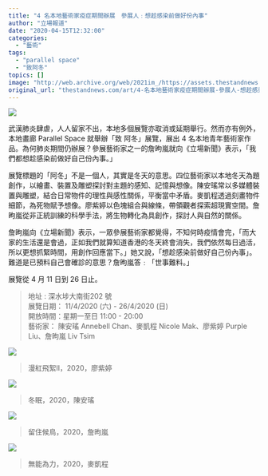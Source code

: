 ```yaml
---
title: "4 名本地藝術家疫症期間辦展　參展人﹕想趁感染前做好份內事"
author: "立場報道"
date: "2020-04-15T12:32:00"
categories:
  - "藝術"
tags:
  - "parallel space"
  - "致阿冬"
topics: []
image: "http://web.archive.org/web/2021im_/https://assets.thestandnews.com/media/photos/Untitled-9-10_aRgB9.png"
original_url: "thestandnews.com/art/4-名本地藝術家疫症期間辦展-參展人-想趁感染前做好份內事"
---
```

![](http://web.archive.org/web/2021im_/https://assets.thestandnews.com/media/photos/Untitled-9-10_aRgB9.png)

武漢肺炎肆虐，人人留家不出，本地多個展覽亦取消或延期舉行。然而亦有例外，本地畫廊 Parallel Space 就舉辦「致 阿冬」展覽，展出 4 名本地青年藝術家作品。為何肺炎期間仍辦展？參展藝術家之一的詹昫嵐就向《立場新聞》表示，「我們都想趁感染前做好自己份內事。」

展覽標題的「阿冬」不是一個人，其實是冬天的意思。四位藝術家以本地冬天為題創作，以繪畫、裝置及雕塑探討對主題的感知、記憶與想像。陳安瑤常以多媒體裝置與雕塑，結合日常物件的理性與感性關係，平衡當中矛盾。麥凱程透過刻畫物件細節，為死物賦予想像。廖紫婷以色塊組合與線條，帶領觀者探索超現實空間。詹昫嵐從非正統訓練的科學手法，將生物轉化為具創作，探討人與自然的關係。

詹昫嵐向《立場新聞》表示，一眾參展藝術家都覺得，不知何時疫情會完，「而大家的生活還是會過，正如我們就算知道香港的冬天終會消失，我們依然每日過活，所以更想抓緊時間，用創作回應當下。」她又說，「想趁感染前做好自己份內事」。難道是已預料自己會確診的意思？詹昫嵐答﹕「世事難料。」

展覽從 4 月 11 日到 26 日止。

> 地址 : 深水埗大南街202 號  
> 展覽日期： 11/4/2020 (六) - 26/4/2020 (日)  
> 開放時間：星期一至日 11:00 - 20:00  
> 藝術家： 陳安瑤 Annebell Chan、麥凱程 Nicole Mak、廖紫婷 Purple Liu、詹昫嵐 Liv Tsim

![](http://web.archive.org/web/2021im_/https://assets.thestandnews.com/media/photos/Deardong_parallelspace6_Purple_liu_zdFOg.jpg)
> 漫紅飛絮II，2020，廖紫婷

![](http://web.archive.org/web/2021im_/https://assets.thestandnews.com/media/photos/Deardong_parallelspace8_annebell_chan_5ockU.jpg)
> 冬眠，2020，陳安瑤

![](http://web.archive.org/web/2021im_/https://assets.thestandnews.com/media/photos/Deardong_parallelspace4_Liv_tsim_OsQoS.jpg)
> 留住候鳥，2020，詹昫嵐

![](http://web.archive.org/web/2021im_/https://assets.thestandnews.com/media/photos/Deardong_parallelspace3_nicole_mak2028129_9vJ5i.jpg)
> 無能為力，2020，麥凱程